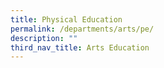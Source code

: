 ```yaml
---
title: Physical Education
permalink: /departments/arts/pe/
description: ""
third_nav_title: Arts Education
---
```

